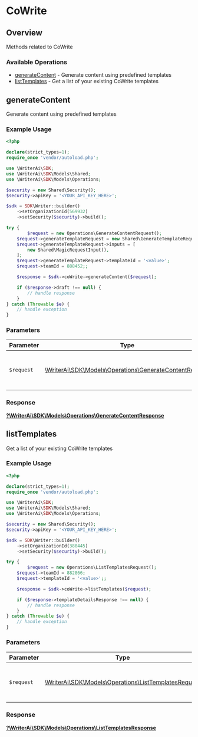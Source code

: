 # CoWrite


## Overview

Methods related to CoWrite

### Available Operations

* [generateContent](#generatecontent) - Generate content using predefined templates
* [listTemplates](#listtemplates) - Get a list of your existing CoWrite templates

## generateContent

Generate content using predefined templates

### Example Usage

```php
<?php

declare(strict_types=1);
require_once 'vendor/autoload.php';

use \WriterAi\SDK;
use \WriterAi\SDK\Models\Shared;
use \WriterAi\SDK\Models\Operations;

$security = new Shared\Security();
$security->apiKey = '<YOUR_API_KEY_HERE>';

$sdk = SDK\Writer::builder()
    ->setOrganizationId(569932)
    ->setSecurity($security)->build();

try {
        $request = new Operations\GenerateContentRequest();
    $request->generateTemplateRequest = new Shared\GenerateTemplateRequest();
    $request->generateTemplateRequest->inputs = [
        new Shared\MagicRequestInput(),
    ];
    $request->generateTemplateRequest->templateId = '<value>';
    $request->teamId = 888452;;

    $response = $sdk->coWrite->generateContent($request);

    if ($response->draft !== null) {
        // handle response
    }
} catch (Throwable $e) {
    // handle exception
}
```

### Parameters

| Parameter                                                                                                   | Type                                                                                                        | Required                                                                                                    | Description                                                                                                 |
| ----------------------------------------------------------------------------------------------------------- | ----------------------------------------------------------------------------------------------------------- | ----------------------------------------------------------------------------------------------------------- | ----------------------------------------------------------------------------------------------------------- |
| `$request`                                                                                                  | [\WriterAi\SDK\Models\Operations\GenerateContentRequest](../../Models/Operations/GenerateContentRequest.md) | :heavy_check_mark:                                                                                          | The request object to use for the request.                                                                  |


### Response

**[?\WriterAi\SDK\Models\Operations\GenerateContentResponse](../../Models/Operations/GenerateContentResponse.md)**


## listTemplates

Get a list of your existing CoWrite templates

### Example Usage

```php
<?php

declare(strict_types=1);
require_once 'vendor/autoload.php';

use \WriterAi\SDK;
use \WriterAi\SDK\Models\Shared;
use \WriterAi\SDK\Models\Operations;

$security = new Shared\Security();
$security->apiKey = '<YOUR_API_KEY_HERE>';

$sdk = SDK\Writer::builder()
    ->setOrganizationId(380445)
    ->setSecurity($security)->build();

try {
        $request = new Operations\ListTemplatesRequest();
    $request->teamId = 882866;
    $request->templateId = '<value>';;

    $response = $sdk->coWrite->listTemplates($request);

    if ($response->templateDetailsResponse !== null) {
        // handle response
    }
} catch (Throwable $e) {
    // handle exception
}
```

### Parameters

| Parameter                                                                                               | Type                                                                                                    | Required                                                                                                | Description                                                                                             |
| ------------------------------------------------------------------------------------------------------- | ------------------------------------------------------------------------------------------------------- | ------------------------------------------------------------------------------------------------------- | ------------------------------------------------------------------------------------------------------- |
| `$request`                                                                                              | [\WriterAi\SDK\Models\Operations\ListTemplatesRequest](../../Models/Operations/ListTemplatesRequest.md) | :heavy_check_mark:                                                                                      | The request object to use for the request.                                                              |


### Response

**[?\WriterAi\SDK\Models\Operations\ListTemplatesResponse](../../Models/Operations/ListTemplatesResponse.md)**

